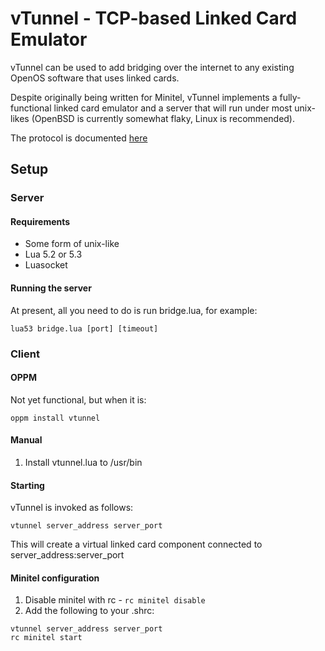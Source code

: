 # vTunnel - TCP-based Linked Card Emulator

vTunnel can be used to add bridging over the internet to any existing OpenOS software that uses linked cards.

Despite originally being written for Minitel, vTunnel implements a fully-functional linked card emulator and a server that will run under most unix-likes (OpenBSD is currently somewhat flaky, Linux is recommended).

The protocol is documented [here](vtunnel-protocol.md)

## Setup

### Server

#### Requirements

- Some form of unix-like
- Lua 5.2 or 5.3
- Luasocket

#### Running the server

At present, all you need to do is run bridge.lua, for example:

```
lua53 bridge.lua [port] [timeout]
```

### Client

#### OPPM

Not yet functional, but when it is:

```
oppm install vtunnel
```

#### Manual
1. Install vtunnel.lua to /usr/bin

#### Starting

vTunnel is invoked as follows:

```
vtunnel server_address server_port
```

This will create a virtual linked card component connected to server\_address:server\_port

#### Minitel configuration

1. Disable minitel with rc - `rc minitel disable`
2. Add the following to your .shrc:

```
vtunnel server_address server_port
rc minitel start
```

